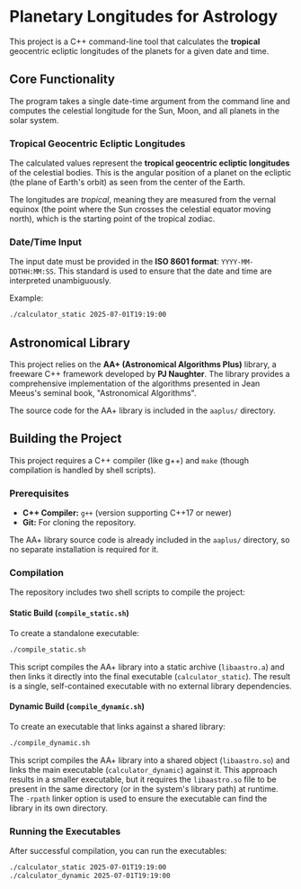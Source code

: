 # Planetary Longitudes for Astrology

This project is a C++ command-line tool that calculates the **tropical** geocentric ecliptic longitudes of the planets for a given date and time.

## Core Functionality

The program takes a single date-time argument from the command line and computes the celestial longitude for the Sun, Moon, and all planets in the solar system.

### Tropical Geocentric Ecliptic Longitudes

The calculated values represent the **tropical geocentric ecliptic longitudes** of the celestial bodies. This is the angular position of a planet on the ecliptic (the plane of Earth's orbit) as seen from the center of the Earth.

The longitudes are *tropical*, meaning they are measured from the vernal equinox (the point where the Sun crosses the celestial equator moving north), which is the starting point of the tropical zodiac.

### Date/Time Input

The input date must be provided in the **ISO 8601 format**: `YYYY-MM-DDTHH:MM:SS`. This standard is used to ensure that the date and time are interpreted unambiguously.

Example:
```bash
./calculator_static 2025-07-01T19:19:00
```

## Astronomical Library

This project relies on the **AA+ (Astronomical Algorithms Plus)** library, a freeware C++ framework developed by **PJ Naughter**. The library provides a comprehensive implementation of the algorithms presented in Jean Meeus's seminal book, "Astronomical Algorithms".

The source code for the AA+ library is included in the `aaplus/` directory.

## Building the Project

This project requires a C++ compiler (like g++) and `make` (though compilation is handled by shell scripts).

### Prerequisites

*   **C++ Compiler:** `g++` (version supporting C++17 or newer)
*   **Git:** For cloning the repository.

The AA+ library source code is already included in the `aaplus/` directory, so no separate installation is required for it.

### Compilation

The repository includes two shell scripts to compile the project:

#### Static Build (`compile_static.sh`)

To create a standalone executable:

```bash
./compile_static.sh
```
This script compiles the AA+ library into a static archive (`libaastro.a`) and then links it directly into the final executable (`calculator_static`). The result is a single, self-contained executable with no external library dependencies.

#### Dynamic Build (`compile_dynamic.sh`)

To create an executable that links against a shared library:

```bash
./compile_dynamic.sh
```
This script compiles the AA+ library into a shared object (`libaastro.so`) and links the main executable (`calculator_dynamic`) against it. This approach results in a smaller executable, but it requires the `libaastro.so` file to be present in the same directory (or in the system's library path) at runtime. The `-rpath` linker option is used to ensure the executable can find the library in its own directory.

### Running the Executables

After successful compilation, you can run the executables:

```bash
./calculator_static 2025-07-01T19:19:00
./calculator_dynamic 2025-07-01T19:19:00
```
